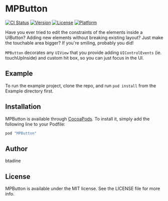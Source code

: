 # MPButton

[![CI Status](http://img.shields.io/travis/btadine/MPButton.svg?style=flat)](https://travis-ci.org/btadine/MPButton)
[![Version](https://img.shields.io/cocoapods/v/MPButton.svg?style=flat)](http://cocoapods.org/pods/MPButton)
[![License](https://img.shields.io/cocoapods/l/MPButton.svg?style=flat)](http://cocoapods.org/pods/MPButton)
[![Platform](https://img.shields.io/cocoapods/p/MPButton.svg?style=flat)](http://cocoapods.org/pods/MPButton)

Have you ever tried to edit the constraints of the elements inside a UIButton? 
Adding new elements without breaking existing layout?
Just make the touchable area bigger?
If you're smiling, probably you did!

`MPButton` decorates any `UIView` that you provide adding `UIControlEvents` (ie. touchUpInside) and custom hit box, so you can just focus in the UI.

## Example

To run the example project, clone the repo, and run `pod install` from the Example directory first.

## Installation

MPButton is available through [CocoaPods](http://cocoapods.org). To install
it, simply add the following line to your Podfile:

```ruby
pod "MPButton"
```

## Author

btadine

## License

MPButton is available under the MIT license. See the LICENSE file for more info.
